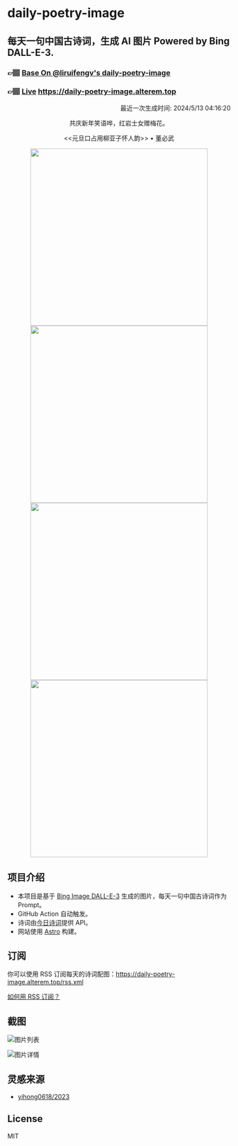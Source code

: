
# daily-poetry-image

## 每天一句中国古诗词，生成 AI 图片 Powered by Bing DALL-E-3.

### 👉🏽 [Base On @liruifengv's daily-poetry-image](https://github.com/liruifengv/daily-poetry-image)

### 👉🏽 [Live](https://daily-poetry-image.alterem.top/) https://daily-poetry-image.alterem.top

<p align="right">
  最近一次生成时间: 2024/5/13 04:16:20
</p>
<p align="center">
共庆新年笑语哗，红岩士女赠梅花。
</p>
<p align="center">
<<元旦口占用柳亚子怀人韵>> • 董必武
</p>
<p align="center">
<img src="https://tse3.mm.bing.net/th/id/OIG3.t83y0h0zpjcPQLP6cRJa" height="400" width="400" />
<img src="https://tse2.mm.bing.net/th/id/OIG3.WZh85SUfdly_nJVK8Epe" height="400" width="400" />
<img src="https://tse3.mm.bing.net/th/id/OIG3.NcQgZeQeCyC2jcCo1yHJ" height="400" width="400" />
<img src="https://tse3.mm.bing.net/th/id/OIG3.atlAQ5rRT6tEuSP5ZOG6" height="400" width="400" />
</p>

## 项目介绍

-   本项目是基于 [Bing Image DALL-E-3](https://www.bing.com/images/create) 生成的图片，每天一句中国古诗词作为 Prompt。
-   GitHub Action 自动触发。
-   诗词由[今日诗词](https://www.jinrishici.com/)提供 API。
-   网站使用 [Astro](https://astro.build) 构建。

## 订阅

你可以使用 RSS 订阅每天的诗词配图：https://daily-poetry-image.alterem.top/rss.xml

[如何用 RSS 订阅？](https://zhuanlan.zhihu.com/p/55026716)

## 截图

![图片列表](./screenshots/Snipaste_2023-12-28_21-00-26.png)

![图片详情](./screenshots/Snipaste_2023-12-28_21-00-53.png)

## 灵感来源

-   [yihong0618/2023](https://github.com/yihong0618/2023)

## License

MIT
